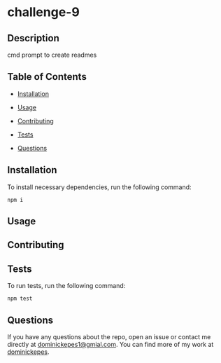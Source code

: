 # challenge-9


## Description

cmd prompt to create readmes

## Table of Contents 

* [Installation](#installation)

* [Usage](#usage)

* [Contributing](#contributing)

* [Tests](#tests)

* [Questions](#questions)

## Installation

To install necessary dependencies, run the following command:

```
npm i
```

## Usage




  
## Contributing



## Tests

To run tests, run the following command:

```
npm test
```

## Questions

If you have any questions about the repo, open an issue or contact me directly at dominickepes1@gmial.com. You can find more of my work at [dominickepes](https://github.com/dominickepes/).

